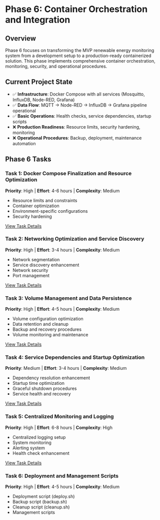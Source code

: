 # Phase 6: Container Orchestration and Integration

## Overview
Phase 6 focuses on transforming the MVP renewable energy monitoring system from a development setup to a production-ready containerized solution. This phase implements comprehensive container orchestration, monitoring, security, and operational procedures.

## Current Project State
- ✅ **Infrastructure**: Docker Compose with all services (Mosquitto, InfluxDB, Node-RED, Grafana)
- ✅ **Data Flow**: MQTT → Node-RED → InfluxDB → Grafana pipeline operational
- ✅ **Basic Operations**: Health checks, service dependencies, startup scripts
- ❌ **Production Readiness**: Resource limits, security hardening, monitoring
- ❌ **Operational Procedures**: Backup, deployment, maintenance automation

## Phase 6 Tasks

### Task 1: Docker Compose Finalization and Resource Optimization
**Priority**: High | **Effort**: 4-6 hours | **Complexity**: Medium
- Resource limits and constraints
- Container optimization
- Environment-specific configurations
- Security hardening

[View Task Details](1-docker-compose-finalization.md)

### Task 2: Networking Optimization and Service Discovery
**Priority**: High | **Effort**: 3-4 hours | **Complexity**: Medium
- Network segmentation
- Service discovery enhancement
- Network security
- Port management

[View Task Details](2-networking-optimization.md)

### Task 3: Volume Management and Data Persistence
**Priority**: High | **Effort**: 4-5 hours | **Complexity**: Medium
- Volume configuration optimization
- Data retention and cleanup
- Backup and recovery procedures
- Volume monitoring and maintenance

[View Task Details](3-volume-management.md)

### Task 4: Service Dependencies and Startup Optimization
**Priority**: Medium | **Effort**: 3-4 hours | **Complexity**: Medium
- Dependency resolution enhancement
- Startup time optimization
- Graceful shutdown procedures
- Service health and recovery

[View Task Details](4-service-dependencies.md)

### Task 5: Centralized Monitoring and Logging
**Priority**: High | **Effort**: 6-8 hours | **Complexity**: High
- Centralized logging setup
- System monitoring
- Alerting system
- Health check enhancement

[View Task Details](5-monitoring-logging.md)

### Task 6: Deployment and Management Scripts
**Priority**: High | **Effort**: 4-5 hours | **Complexity**: Medium
- Deployment script (deploy.sh)
- Backup script (backup.sh)
- Cleanup script (cleanup.sh)
- Management scripts
